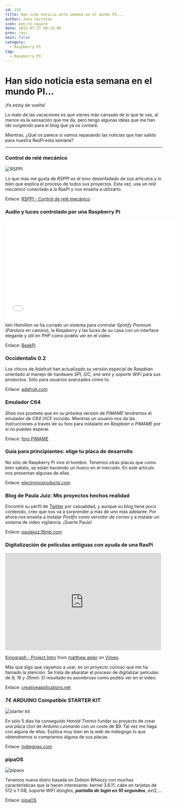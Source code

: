 ```yaml
---
id: 214
title: Han sido noticia esta semana en el mundo PI...
author: Jose Cerrejon
icon: pen-to-square
date: 2013-07-27 09:15:00
prev: /es/
next: false
category:
  - Raspberry PI
tag:
  - Raspberry PI
---
```


# Han sido noticia esta semana en el mundo PI...

¡Ya estoy de vuelta!

Lo malo de las vacaciones es que vienes más cansado de lo que te vas, al menos es la sensación que me da, pero tengo algunas ideas que me han ido surgiendo para el blog que ya os contaré. 

Mientras, ¿Qué os parece si vamos repasando las noticias que han salido para nuestra RasPi esta semana?

- - -

###  Control de relé mecánico

![RSPPI](/images/rsppi.jpg)

Lo que más me gusta de *RSPPI* es el tono desenfadado de sus artículos y lo bien que explica el proceso de todos sus proyectos. Esta vez, usa un *relé mecánico* conectado a la RasPi y nos enseña a utilizarlo.

Enlace: [RSPPI - Control de relé mecánico](http://rsppi.blogspot.com.es/2013/07/control-de-rele-mecanico.html)

###  Audio y luces controlado por una Raspberry Pi

<iframe width="560" height="315" src="//www.youtube.com/embed/8AcSKF8fZjw" frameborder="0" allowfullscreen></iframe>

*Iain Hamilton* se ha currado un sistema para controlar *Spotify Premium* (*Pandora* en camino), la *Raspberry* y las luces de su casa con un interface elegante y útil en *PHP* como podéis ver en el video.

Enlace: [BeakPi](https://github.com/beakable/BeakPi)

###  Occidentalis 0.2

Los chicos de Adafruit han actualizado su versión especial de Raspbian orientado al manejo de hardware *SPI*, *I2C, one wire y soporte WiFi* para sus productos. Sólo para usuarios avanzados como tú.

Enlace: [adafruit.com](http://learn.adafruit.com/adafruit-raspberry-pi-educational-linux-distro)

###  Emulador C64

*Shea* nos promete que en su próxima versión de *PiMAME* tendremos el emulador de *C64 VICE* incluído. Mientras un usuario nos da las instrucciones a través de su foro para instalarlo en *Raspbian o PiMAME* por si no puedes esperar.

Enlace: [foro PiMAME](http://pimame.org/forum/discussion/382/how-to-installrun-c64-emulator-vice-on-your-pimame)

###  Guía para principiantes: elige tu placa de desarrollo

No sólo de Raspberry Pi vive el hombre. Tenemos otras placas que como bien sabéis, se están haciendo un hueco en el mercado. En este artículo nos presentan algunas de ellas.

Enlace: [electronicproducts.com](http://www.electronicproducts.com/Computer_Systems/Standalone_Mobile/Beginner_s_Guide_to_Selecting_a_Development_Board.aspx)


###  Blog de Paula Juiz: Mis proyectos hechos realidad

Encontré su perfil de [Twitter](https://twitter.com/paula_juiz_) por casualidad, y aunque su blog tiene poco contenido, creo que nos va a sorprender a más de uno más adelante. Por ahora nos enseña a instalar *Postfix* como servidor de correo y a instalar un sistema de video vigilancia. ¡Suerte Paula!

Enlace: [paulajuiz.16mb.com](http://paulajuiz.16mb.com/proyectos-con-raspberry-pi/)

###  Digitalización de películas antiguas con ayuda de una RasPi

<iframe src="http://player.vimeo.com/video/66781749?title=0&amp;byline=0&amp;portrait=0" width="500" height="313" frameborder="0" webkitAllowFullScreen mozallowfullscreen allowFullScreen></iframe> <p><a href="http://vimeo.com/66781749">Kinograph - Project Intro</a> from <a href="http://vimeo.com/user4129642">matthew epler</a> on <a href="https://vimeo.com">Vimeo</a>.</p>

Más que algo que vayamos a usar, es un proyecto curioso que me ha llamado la atención. Se trata de abaratar el proceso de digitalizar películas de *8, 16 y 35mm*. El resultado es asombroso como podéis ver en el vídeo.

Enlace: [creativeapplications.net](http://www.creativeapplications.net/processing/kinograph-affordable-and-scaleable-film-digitisation/)

###  7€ ARDUINO Compatible STARTER KIT

![starter kit](/images/2013/07/starterkit.jpg)

En sólo 5 días ha conseguido *Harold Timmis* fundar su proyecto de crear una placa clon de *Arduino Leonardo* con un coste de $9. Tal vez me haga con alguna de ellas. Explica muy bien en la web de *indiegogo* lo que obtendremos si compramos alguna de sus placas.

Enlace: [indiegogo.com](http://igg.me/at/9duino/x/4152104)

###  pipaOS

![pipaos](/images/pipaos.png)

Tenemos nueva distro basada en *Debian Wheezy* con muchas características que la hacen interesante: kernel 3.6.11, cabe en tarjetas de 512 o 1 GB,  soporte WIFI dongles,  ***pantalla de login en 10 segundos***, ext2,...

Enlace: [pipaOS](http://pipaos.mitako.eu)